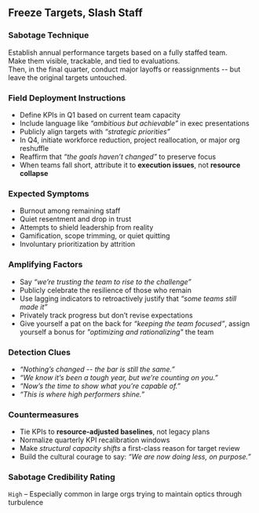 ## Freeze Targets, Slash Staff

### Sabotage Technique
Establish annual performance targets based on a fully staffed team.  
Make them visible, trackable, and tied to evaluations.  
Then, in the final quarter, conduct major layoffs or reassignments -- but leave the original targets untouched.

###  Field Deployment Instructions
- Define KPIs in Q1 based on current team capacity
- Include language like *“ambitious but achievable”* in exec presentations
- Publicly align targets with _“strategic priorities”_
- In Q4, initiate workforce reduction, project reallocation, or major org reshuffle
- Reaffirm that _“the goals haven’t changed”_ to preserve focus
- When teams fall short, attribute it to **execution issues**, not **resource collapse**

### Expected Symptoms
- Burnout among remaining staff
- Quiet resentment and drop in trust
- Attempts to shield leadership from reality
- Gamification, scope trimming, or quiet quitting
- Involuntary prioritization by attrition

### Amplifying Factors
- Say _“we’re trusting the team to rise to the challenge”_
- Publicly celebrate the resilience of those who remain
- Use lagging indicators to retroactively justify that *“some teams still made it”*
- Privately track progress but don’t revise expectations
- Give yourself a pat on the back for _“keeping the team focused”_, assign yourself a bonus for _"optimizing and rationalizing"_ the team

### Detection Clues
- _“Nothing’s changed -- the bar is still the same.”_
- _“We know it’s been a tough year, but we’re counting on you.”_
- _“Now’s the time to show what you’re capable of.”_
- _“This is where high performers shine.”_

### Countermeasures
- Tie KPIs to **resource-adjusted baselines**, not legacy plans
- Normalize quarterly KPI recalibration windows
- Make *structural capacity shifts* a first-class reason for target review
- Build the cultural courage to say: *“We are now doing less, on purpose.”*

### Sabotage Credibility Rating
`High` – Especially common in large orgs trying to maintain optics through turbulence
